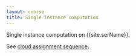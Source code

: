 ```yaml
---
layout: course
title: Single instance computation
---
```

Single instance computation on {{site.serName}}.

See [cloud assignment sequence](cloud.html#single).